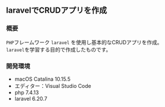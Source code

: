 ## laravelでCRUDアプリを作成

### 概要
`PHP`フレームワーク `laravel` を使用し基本的なCRUDアプリを作成。  
`laravel`を学習する目的で作成したものです。

### 開発環境

- macOS Catalina 10.15.5
- エディター：Visual Studio Code
- php 7.4.13
- laravel 6.20.7
